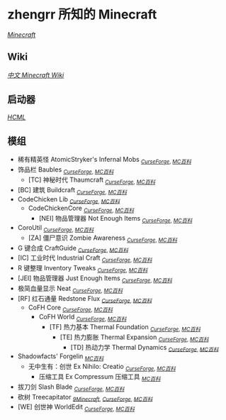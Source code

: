 # zhengrr 所知的 Minecraft

[*Minecraft*](https://minecraft.net/)

## Wiki

[*中文 Minecraft Wiki*](https://minecraft-zh.gamepedia.com/)

## 启动器

[*HCML*](https://hmcl.huangyuhui.net/)

## 模组

*   稀有精英怪 AtomicStryker's Infernal Mobs <sub>
      [*CurseForge*](https://curseforge.com/minecraft/mc-mods/atomicstrykers-infernal-mobs),
      [*MC百科*](https://www.mcmod.cn/class/380.html) </sub>
*   饰品栏 Baubles <sub>
      [*CurseForge*](https://curseforge.com/minecraft/mc-mods/baubles),
      [*MC百科*](https://www.mcmod.cn/class/473.html) </sub>
    *   [TC] 神秘时代 Thaumcraft <sub>
          [*CurseForge*](https://curseforge.com/minecraft/mc-mods/thaumcraft),
          [*MC百科*](https://www.mcmod.cn/class/956.html) </sub>
*   [BC] 建筑 Buildcraft <sub>
      [*CurseForge*](https://curseforge.com/minecraft/mc-mods/buildcraft),
      [*MC百科*](https://www.mcmod.cn/class/4.html) </sub>
*   CodeChicken Lib <sub>
      [*CurseForge*](https://www.curseforge.com/minecraft/mc-mods/codechicken-lib),
      [*MC百科*](https://www.mcmod.cn/class/562.html) </sub>
    *   CodeChickenCore <sub>
          [*CurseForge*](https://www.curseforge.com/minecraft/mc-mods/codechickencore),
          [*MC百科*](https://www.mcmod.cn/class/563.html) </sub>
        *   [NEI] 物品管理器 Not Enough Items <sub>
          [*CurseForge*](https://curseforge.com/minecraft/mc-mods/not-enough-items),
          [*MC百科*](https://www.mcmod.cn/class/41.html) </sub>
*   CoroUtil <sub>
      [*CurseForge*](https://curseforge.com/minecraft/mc-mods/coroutil),
      [*MC百科*](https://www.mcmod.cn/class/706.html) </sub>
    *   [ZA] 僵尸意识 Zombie Awareness <sub>
          [*CurseForge*](https://curseforge.com/minecraft/mc-mods/zombie-awareness),
          [*MC百科*](https://www.mcmod.cn/class/298.html) </sub>
*   G 键合成 CraftGuide <sub>
      [*CurseForge*](https://curseforge.com/minecraft/mc-mods/craftguide),
      [*MC百科*](https://www.mcmod.cn/class/106.html) </sub>
*   [IC] 工业时代 Industrial Craft <sub>
      [*CurseForge*](https://curseforge.com/minecraft/mc-mods/industrial-craft),
      [*MC百科*](https://www.mcmod.cn/class/2.html) </sub>
*   R 键整理 Inventory Tweaks <sub>
      [*CurseForge*](https://curseforge.com/minecraft/mc-mods/inventory-tweaks),
      [*MC百科*](https://www.mcmod.cn/class/73.html) </sub>
*   [JEI] 物品管理器 Just Enough Items <sub>
      [*CurseForge*](https://curseforge.com/minecraft/mc-mods/jei),
      [*MC百科*](https://www.mcmod.cn/class/459.html) </sub>
*   极简血量显示 Neat <sub>
      [*CurseForge*](https://curseforge.com/minecraft/mc-mods/neat),
      [*MC百科*](https://www.mcmod.cn/class/619.html) </sub>
*   [RF] 红石通量 Redstone Flux <sub>
      [*CurseForge*](https://curseforge.com/minecraft/mc-mods/redstone-flux),
      [*MC百科*](https://www.mcmod.cn/class/842.html) </sub>
    *   CoFH Core <sub>
          [*CurseForge*](https://curseforge.com/minecraft/mc-mods/cofh-core),
          [*MC百科*](https://www.mcmod.cn/class/600.html) </sub>
        *   CoFH World <sub>
              [*CurseForge*](https://curseforge.com/minecraft/mc-mods/cofh-world),
              [*MC百科*](https://www.mcmod.cn/class/843.html) </sub>
            *   [TF] 热力基本 Thermal Foundation <sub>
                  [*CurseForge*](https://curseforge.com/minecraft/mc-mods/thermal-foundation),
                  [*MC百科*](https://www.mcmod.cn/class/425.html) </sub>
                *   [TE] 热力膨胀 Thermal Expansion <sub>
                      [*CurseForge*](https://curseforge.com/minecraft/mc-mods/thermal-expansion),
                      [*MC百科*](https://www.mcmod.cn/class/634.html) </sub>
                    *   [TD] 热动力学 Thermal Dynamics <sub>
                          [*CurseForge*](https://curseforge.com/minecraft/mc-mods/thermal-dynamics),
                          [*MC百科*](https://www.mcmod.cn/class/480.html) </sub>
*   Shadowfacts' Forgelin <sub>
      [*MC百科*](https://www.mcmod.cn/class/799.html) </sub>
    *   无中生有：创世 Ex Nihilo: Creatio <sub>
          [*CurseForge*](https://curseforge.com/minecraft/mc-mods/ex-nihilo-creatio),
          [*MC百科*](https://www.mcmod.cn/class/955.html) </sub>
        *   压缩工具 Ex Compressum 压缩工具 <sub>
            [*MC百科*](https://www.mcmod.cn/class/486.html) </sub>
*   拔刀剑 Slash Blade <sub>
      [*CurseForge*](https://curseforge.com/minecraft/mc-mods/slashblade),
      [*MC百科*](https://www.mcmod.cn/class/366.html) </sub>
*   砍树 Treecapitator <sub>
      [*9Minecraft*](http://9minecraft.net/treecapitator-mod/),
      [*CurseForge*](https://curseforge.com/minecraft/mc-mods/treecapitator),
      [*MC百科*](https://www.mcmod.cn/class/419.html) </sub>
*   [WE] 创世神 WorldEdit <sub>
      [*CurseForge*](https://curseforge.com/minecraft/mc-mods/worldedit),
      [*MC百科*](https://www.mcmod.cn/class/609.html) </sub>
